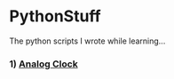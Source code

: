 # PythonStuff
The python scripts I wrote while learning...

### 1) [Analog Clock](https://github.com/Sud0-u53r/PythonStuff/blob/master/analog_clock.py)
